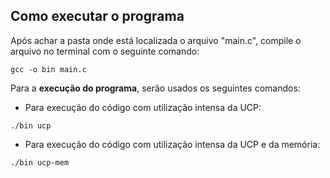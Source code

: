 
## Como executar o programa

Após achar a pasta onde está localizada o arquivo "main.c", compile o arquivo no terminal com o seguinte comando:

```
gcc -o bin main.c 
```

Para a **execução do programa**, serão usados os seguintes comandos:

* Para execução do código com utilização intensa da UCP:

```
./bin ucp
```

* Para execução do código com utilização intensa da UCP e da memória:

```
./bin ucp-mem
```